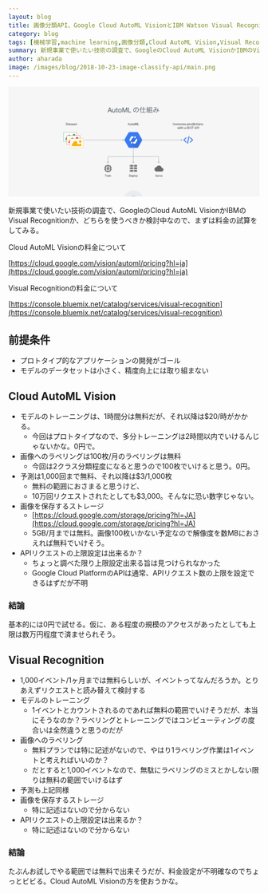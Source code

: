 ```yaml
---
layout: blog
title: 画像分類API、Google Cloud AutoML VisionとIBM Watson Visual Recognitionを比較してみる
category: blog
tags: [機械学習,machine learning,画像分類,Cloud AutoML Vision,Visual Recognition]
summary: 新規事業で使いたい技術の調査で、GoogleのCloud AutoML VisionかIBMのVisual Recognitionか、どちらを使うべきか検討中なので、まずは料金の試算をしてみる。
author: aharada
image: /images/blog/2018-10-23-image-classify-api/main.png
---
```


![AutoML Vision](/images/blog/2018-10-23-image-classify-api/main.png)

新規事業で使いたい技術の調査で、GoogleのCloud AutoML VisionかIBMのVisual Recognitionか、どちらを使うべきか検討中なので、まずは料金の試算をしてみる。

Cloud AutoML Visionの料金について

[https://cloud.google.com/vision/automl/pricing?hl=ja](https://cloud.google.com/vision/automl/pricing?hl=ja)

Visual Recognitionの料金について

[https://console.bluemix.net/catalog/services/visual-recognition](https://console.bluemix.net/catalog/services/visual-recognition)

## 前提条件

- プロトタイプ的なアプリケーションの開発がゴール
- モデルのデータセットは小さく、精度向上には取り組まない

## Cloud AutoML Vision

- モデルのトレーニングは、1時間分は無料だが、それ以降は$20/時がかかる。
	- 今回はプロトタイプなので、多分トレーニングは2時間以内でいけるんじゃないかな。0円で。
- 画像へのラベリングは100枚/月のラベリングは無料
	- 今回は2クラス分類程度になると思うので100枚でいけると思う。0円。
- 予測は1,000回まで無料、それ以降は$3/1,000枚
	- 無料の範囲におさまると思うけど、
	- 10万回リクエストされたとしても$3,000。そんなに恐い数字じゃない。
- 画像を保存するストレージ
	- [https://cloud.google.com/storage/pricing?hl=JA](https://cloud.google.com/storage/pricing?hl=JA)
	- 5GB/月までは無料。画像100枚いかない予定なので解像度を数MBにおさえれば無料でいけそう。
- APIリクエストの上限設定は出来るか？
	- ちょっと調べた限り上限設定出来る旨は見つけられなかった
	- Google Cloud PlatformのAPIは通常、APIリクエスト数の上限を設定できるはずだが不明

### 結論

基本的には0円で試せる。仮に、ある程度の規模のアクセスがあったとしても上限は数万円程度で済ませられそう。

## Visual Recognition

- 1,000イベント/1ヶ月までは無料らしいが、イベントってなんだろうか。とりあえずリクエストと読み替えて検討する
- モデルのトレーニング
	- 1イベントとカウントされるのであれば無料の範囲でいけそうだが、本当にそうなのか？ラベリングとトレーニングではコンピューティングの度合いは全然違うと思うのだが
- 画像へのラベリング
	- 無料プランでは特に記述がないので、やはり1ラベリング作業は1イベントと考えればいいのか？
	- だとすると1,000イベントなので、無駄にラベリングのミスとかしない限りは無料の範囲でいけるはず
- 予測も上記同様
- 画像を保存するストレージ
	- 特に記述はないので分からない
- APIリクエストの上限設定は出来るか？
	- 特に記述はないので分からない

### 結論
たぶんお試しでやる範囲では無料で出来そうだが、料金設定が不明確なのでちょっとビビる。Cloud AutoML Visionの方を使おうかな。
